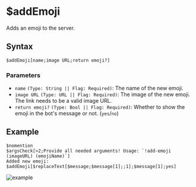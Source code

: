 # $addEmoji
Adds an emoji to the server.

## Syntax
```
$addEmoji[name;image URL;return emoji?]
```

 ### Parameters
- `name` `(Type: String || Flag: Required)`: The name of the new emoji.
- `image URL` `(Type: URL || Flag: Required)`: The image of the new emoji. The link needs to be a valid image URL.
- `return emoji?` `(Type: Bool || Flag: Required)`: Whether to show the emoji in the bot's message or not. (`yes`/`no`)

## Example
```
$nomention
$argsCheck[>2;Provide all needed arguments! Usage: `!add-emoji (imageURL) (emojiName)`]
Added new emoji: $addEmoji[$replaceText[$message;$message[1];;1];$message[1];yes]
```

![example](https://user-images.githubusercontent.com/113303649/209926846-f957e945-64f8-4e05-b950-9dc20c683850.png)
